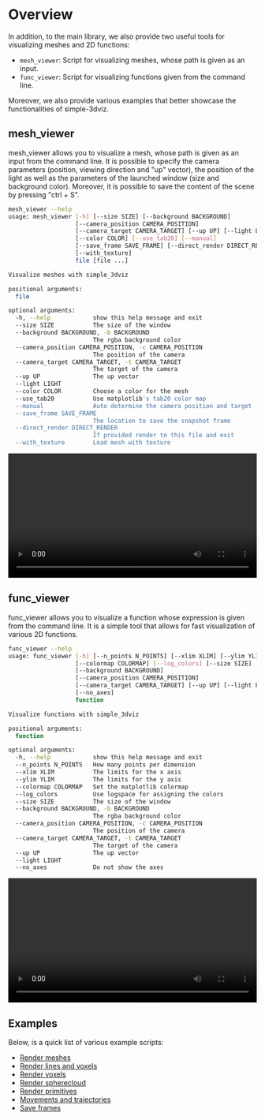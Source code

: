 # Overview

In addition, to the main library, we also provide two useful tools for
visualizing meshes and 2D functions:

- `mesh_viewer`: Script for visualizing meshes, whose path is given as an input.
- `func_viewer`: Script for visualizing functions given from the command line.

Moreover, we also provide various examples that better showcase the
functionalities of simple-3dviz.

## mesh_viewer

mesh_viewer allows you to visualize a mesh, whose path is given as an input
from the command line. It is possible to specify the camera parameters (position,
viewing direction and "up" vector), the position of the light as well as the
parameters of the launched window (size and background color). Moreover, it is
possible to save the content of the scene by pressing "ctrl + S".

```bash
mesh_viewer --help
usage: mesh_viewer [-h] [--size SIZE] [--background BACKGROUND]
                   [--camera_position CAMERA_POSITION]
                   [--camera_target CAMERA_TARGET] [--up UP] [--light LIGHT]
                   [--color COLOR] [--use_tab20] [--manual]
                   [--save_frame SAVE_FRAME] [--direct_render DIRECT_RENDER]
                   [--with_texture]
                   file [file ...]

Visualize meshes with simple_3dviz

positional arguments:
  file

optional arguments:
  -h, --help            show this help message and exit
  --size SIZE           The size of the window
  --background BACKGROUND, -b BACKGROUND
                        The rgba background color
  --camera_position CAMERA_POSITION, -c CAMERA_POSITION
                        The position of the camera
  --camera_target CAMERA_TARGET, -t CAMERA_TARGET
                        The target of the camera
  --up UP               The up vector
  --light LIGHT
  --color COLOR         Choose a color for the mesh
  --use_tab20           Use matplotlib's tab20 color map
  --manual              Auto determine the camera position and target
  --save_frame SAVE_FRAME
                        The location to save the snapshot frame
  --direct_render DIRECT_RENDER
                        If provided render to this file and exit
  --with_texture        Load mesh with texture
```

<div style="text-align: center;">
    <video controls width="100%">
        <source src="http://simple-3dviz.com/files/videos/mesh_viewer.mp4"
                type="video/mp4">
    </video>
</div>

## func_viewer

func_viewer allows you to visualize a function whose expression is given from
the command line. It is a simple tool that allows for fast visualization of
various 2D functions.

```bash
func_viewer --help
usage: func_viewer [-h] [--n_points N_POINTS] [--xlim XLIM] [--ylim YLIM]
                   [--colormap COLORMAP] [--log_colors] [--size SIZE]
                   [--background BACKGROUND]
                   [--camera_position CAMERA_POSITION]
                   [--camera_target CAMERA_TARGET] [--up UP] [--light LIGHT]
                   [--no_axes]
                   function

Visualize functions with simple_3dviz

positional arguments:
  function

optional arguments:
  -h, --help            show this help message and exit
  --n_points N_POINTS   How many points per dimension
  --xlim XLIM           The limits for the x axis
  --ylim YLIM           The limits for the y axis
  --colormap COLORMAP   Set the matplotlib colormap
  --log_colors          Use logspace for assigning the colors
  --size SIZE           The size of the window
  --background BACKGROUND, -b BACKGROUND
                        The rgba background color
  --camera_position CAMERA_POSITION, -c CAMERA_POSITION
                        The position of the camera
  --camera_target CAMERA_TARGET, -t CAMERA_TARGET
                        The target of the camera
  --up UP               The up vector
  --light LIGHT
  --no_axes             Do not show the axes
```

<div style="text-align: center;">
    <video controls width="100%">
        <source src="http://simple-3dviz.com/files/videos/func_viewer.mp4"
                type="video/mp4">
    </video>
</div>

## Examples

Below, is a quick list of various example scripts:

* [Render meshes](https://github.com/angeloskath/simple-3dviz/tree/master/examples/render_mesh.py)
* [Render lines and voxels](https://github.com/angeloskath/simple-3dviz/tree/master/examples/render_line_voxels.py)
* [Render voxels](https://github.com/angeloskath/simple-3dviz/tree/master/examples/render_voxels.py)
* [Render spherecloud](https://github.com/angeloskath/simple-3dviz/tree/master/examples/render_spherecloud.py)
* [Render primitives](https://github.com/angeloskath/simple-3dviz/tree/master/examples/render_primitives.py)
* [Movements and trajectories](https://github.com/angeloskath/simple-3dviz/tree/master/examples/movements.py)
* [Save frames](https://github.com/angeloskath/simple-3dviz/tree/master/examples/save_frames.py)



